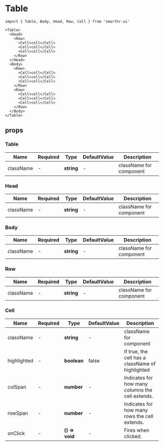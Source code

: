 # Table

```tsx
import { Table, Body, Head, Row, Cell } from 'smarthr-ui'

<Table>
  <Head>
    <Row>
      <Cell>cell</Cell>
      <Cell>cell</Cell>
      <Cell>cell</Cell>
    </Row>
  </Head>
  <Body>
    <Row>
      <Cell>cell</Cell>
      <Cell>cell</Cell>
      <Cell>cell</Cell>
    </Row>
    <Row>
      <Cell>cell</Cell>
      <Cell>cell</Cell>
      <Cell>cell</Cell>
    </Row>
  </Body>
</Table>
```

## props

### Table

| Name      | Required | Type       | DefaultValue | Description             |
| --------- | -------- | ---------- | ------------ | ----------------------- |
| className | -        | **string** | -            | className for component |

### Head

| Name      | Required | Type       | DefaultValue | Description             |
| --------- | -------- | ---------- | ------------ | ----------------------- |
| className | -        | **string** | -            | className for component |

### Body

| Name      | Required | Type       | DefaultValue | Description             |
| --------- | -------- | ---------- | ------------ | ----------------------- |
| className | -        | **string** | -            | className for component |

### Row

| Name      | Required | Type       | DefaultValue | Description             |
| --------- | -------- | ---------- | ------------ | ----------------------- |
| className | -        | **string** | -            | className for component |

### Cell

| Name        | Required | Type           | DefaultValue | Description                                      |
| ----------- | -------- | -------------- | ------------ | ------------------------------------------------ |
| className   | -        | **string**     | -            | className for component                          |
| highlighted | -        | **boolean**    | false        | If true, the cell has a className of highlighted |
| colSpan     | -        | **number**     | -            | Indicates for how many columns the cell extends. |
| rowSpan     | -        | **number**     | -            | Indicates for how many rows the cell extends.    |
| onClick     | -        | **() => void** | -            | Fires when clicked.                              |
